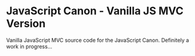 JavaScript Canon - Vanilla JS MVC Version
================

Vanilla JavaScript MVC source code for the JavaScript Canon. Definitely a work in progress...